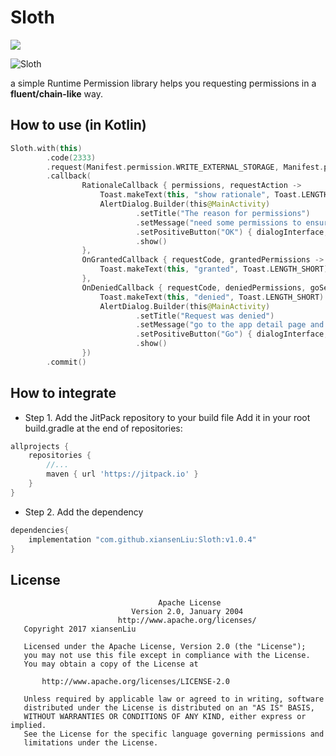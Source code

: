 # Sloth
[![](https://jitpack.io/v/xiansenLiu/Sloth.svg)](https://jitpack.io/#xiansenLiu/Sloth)

![Sloth](https://encrypted-tbn0.gstatic.com/images?q=tbn:ANd9GcRdSR5mlbRGEPwFDk38Tp19tGgXo1vrEB6L0JosG0HXnNl8cScPOQ)

a simple Runtime Permission library helps you requesting permissions in a **fluent/chain-like** way.


## How to use (in Kotlin)
```kotlin
Sloth.with(this)
        .code(2333)
        .request(Manifest.permission.WRITE_EXTERNAL_STORAGE, Manifest.permission.READ_CONTACTS)
        .callback(
                RationaleCallback { permissions, requestAction ->
                    Toast.makeText(this, "show rationale", Toast.LENGTH_SHORT).show()
                    AlertDialog.Builder(this@MainActivity)
                            .setTitle("The reason for permissions")
                            .setMessage("need some permissions to ensure that the app will run properly")
                            .setPositiveButton("OK") { dialogInterface, i -> requestAction.invoke() }
                            .show()
                },
                OnGrantedCallback { requestCode, grantedPermissions ->
                    Toast.makeText(this, "granted", Toast.LENGTH_SHORT).show()
                },
                OnDeniedCallback { requestCode, deniedPermissions, goSettingAction ->
                    Toast.makeText(this, "denied", Toast.LENGTH_SHORT).show()
                    AlertDialog.Builder(this@MainActivity)
                            .setTitle("Request was denied")
                            .setMessage("go to the app detail page and grant the permissions manually")
                            .setPositiveButton("Go") { dialogInterface, i -> goSettingAction.invoke() }
                            .show()
                })
        .commit()
```

## How to integrate
- Step 1. Add the JitPack repository to your build file
Add it in your root build.gradle at the end of repositories:
```groovy
allprojects {
    repositories {
        //...
        maven { url 'https://jitpack.io' }
    }
}
```
- Step 2. Add the dependency
```groovy
dependencies{
    implementation "com.github.xiansenLiu:Sloth:v1.0.4"
}
```


## License 

```
                                 Apache License
                           Version 2.0, January 2004
                        http://www.apache.org/licenses/
   Copyright 2017 xiansenLiu

   Licensed under the Apache License, Version 2.0 (the "License");
   you may not use this file except in compliance with the License.
   You may obtain a copy of the License at

       http://www.apache.org/licenses/LICENSE-2.0

   Unless required by applicable law or agreed to in writing, software
   distributed under the License is distributed on an "AS IS" BASIS,
   WITHOUT WARRANTIES OR CONDITIONS OF ANY KIND, either express or implied.
   See the License for the specific language governing permissions and
   limitations under the License.
```
